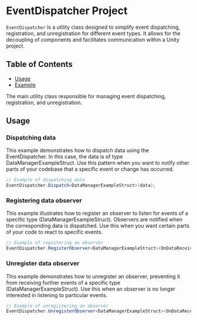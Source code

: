 # EventDispatcher Project

`EventDispatcher` is a utility class designed to simplify event dispatching, registration, and unregistration for different event types. It allows for the decoupling of components and facilitates communication within a Unity project.

## Table of Contents

- [Usage](#usage)
- [Example](#example)

The main utility class responsible for managing event dispatching, registration, and unregistration.

## Usage

### Dispatching data
This example demonstrates how to dispatch data using the EventDispatcher. In this case, the data is of type DataManagerExampleStruct. Use this pattern when you want to notify other parts of your codebase that a specific event or change has occurred.
```csharp
// Example of dispatching data
EventDispatcher.Dispatch<DataManagerExampleStruct>(data);
```

### Registering data observer
This example illustrates how to register an observer to listen for events of a specific type (DataManagerExampleStruct). Observers are notified when the corresponding data is dispatched. Use this when you want certain parts of your code to react to specific events.
```csharp
// Example of registering an observer
EventDispatcher.RegisterObserver<DataManagerExampleStruct>(OnDataReceived);
```

### Unregister data observer
This example demonstrates how to unregister an observer, preventing it from receiving further events of a specific type (DataManagerExampleStruct). Use this when an observer is no longer interested in listening to particular events.
```csharp
// Example of unregistering an observer
EventDispatcher.UnregisterObserver<DataManagerExampleStruct>(OnDataReceived);
```
